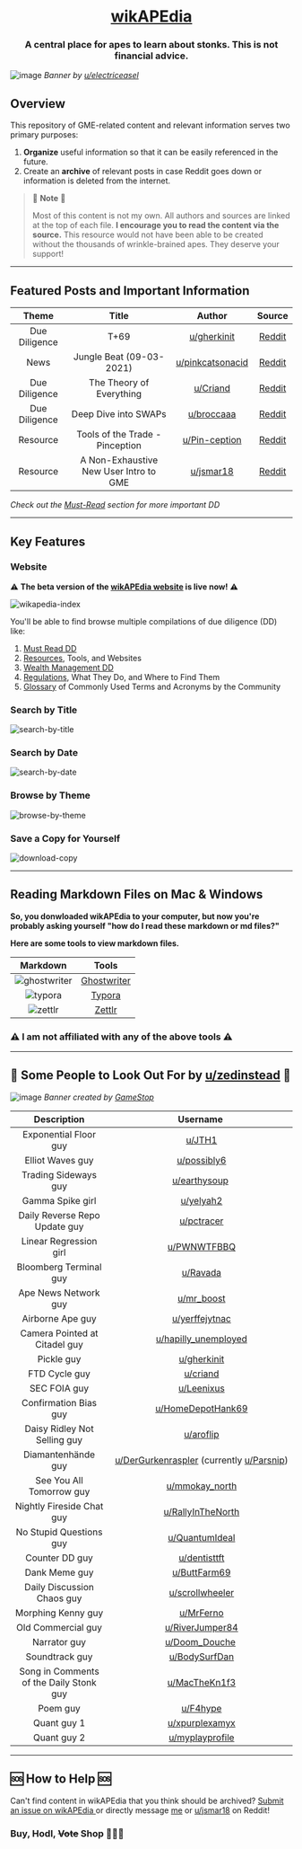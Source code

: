 <h1 align="center"> <a href="https://verymeticulous.github.io/wikAPEdia/" target="_blank">wikAPEdia</a> </h1>

<h3 align="center">
    A central place for apes to learn about stonks. This is not financial advice.
</h3>

![image](https://user-images.githubusercontent.com/82035192/123546870-7b2cd280-d72c-11eb-8ccc-9915a2f974a3.png)
_Banner by [u/electriceasel](https://www.reddit.com/user/electriceasel/)_



## Overview 
This repository of GME-related content and relevant information serves two primary purposes:
1. **Organize** useful information so that it can be easily referenced in the future. 
2. Create an **archive** of relevant posts in case Reddit goes down or information is deleted from the internet. 

> 🛑 **Note** 🛑
> 
> Most of this content is not my own. All authors and sources are linked at the top of each file. **I encourage you to read the content via the source.** This resource would not have been able to be created without the thousands of wrinkle-brained apes. They deserve your support!

---

## Featured Posts and Important Information
| Theme | Title      |  Author  | Source |
| :-------------: | :-------------: |:-------------:| :-------------:|
| Due Diligence | T+69 | [u/gherkinit](https://www.reddit.com/user/gherkinit/) | [Reddit](https://www.reddit.com/r/Superstonk/comments/pk1g5d/t69/) |
| News | Jungle Beat (09-03-2021) | [u/pinkcatsonacid](https://www.reddit.com/user/pinkcatsonacid/) | [Reddit](https://www.reddit.com/r/GMEJungle/comments/phdcvf/the_jungle_beat_week_of_09032021_remember_its_a_3/) |
| Due Diligence | The Theory of Everything | [u/Criand](https://www.reddit.com/user/Criand/) | [Reddit](https://www.reddit.com/r/Superstonk/comments/pb22oj/the_puzzle_pieces_of_quarterly_movements_equity/) |
| Due Diligence | Deep Dive into SWAPs | [u/broccaaa](https://www.reddit.com/user/broccaaa/) | [Reddit](https://github.com/verymeticulous/wikAPEdia/tree/main/01-Must-Read/Deep-Dive-into-SWAPs-by-broccaaa) |
| Resource | Tools of the Trade - Pinception | [u/Pin-ception](https://www.reddit.com/user/Pin-ception/) | [Reddit](https://www.reddit.com/r/Superstonk/comments/p1q4kv/tools_of_the_trade_pinception/) |
| Resource | A Non-Exhaustive New User Intro to GME | [u/jsmar18](https://www.reddit.com/user/jsmar18/) | [Reddit](https://www.reddit.com/r/Superstonk/comments/p4aa7o/a_nonexhaustive_new_user_intro_to_gme_pinception/) |

_Check out the [Must-Read](https://github.com/verymeticulous/wikAPEdia/tree/main/Must-Read) section for more important DD_

---

## Key Features

### Website
⚠️ **The beta version of the <a href="https://verymeticulous.github.io/wikAPEdia/" target="_blank">wikAPEdia website</a> is live now!** ⚠️

![wikapedia-index](https://user-images.githubusercontent.com/82035192/128612044-45a22c40-73f9-4c5c-9ce1-3b1028084d1b.png) 

You'll be able to find browse multiple compilations of due diligence (DD) like:
1. <a href="https://verymeticulous.github.io/wikAPEdia/" target="_blank">Must Read DD</a>
2. <a href="https://verymeticulous.github.io/wikAPEdia/resources.html" target="_blank">Resources</a>, Tools, and Websites
3. <a href="https://verymeticulous.github.io/wikAPEdia/wealth-management.html/" target="_blank">Wealth Management DD</a>
4. <a href="https://verymeticulous.github.io/wikAPEdia/regulations.html" target="_blank">Regulations</a>, What They Do, and Where to Find Them 
5. <a href="https://verymeticulous.github.io/wikAPEdia/glossary.html" target="_blank">Glossary</a> of Commonly Used Terms and Acronyms by the Community

### Search by Title 
![search-by-title](https://user-images.githubusercontent.com/82035192/124510826-a6ee2f00-dda2-11eb-9d9b-d06f7733ebf1.gif)

### Search by Date
![search-by-date](https://user-images.githubusercontent.com/82035192/124510767-8de57e00-dda2-11eb-8464-58e6128f2708.gif)

### Browse by Theme
![browse-by-theme](https://user-images.githubusercontent.com/82035192/124510793-9a69d680-dda2-11eb-8357-c138029d03d8.png)

### Save a Copy for Yourself
![download-copy](https://user-images.githubusercontent.com/82035192/124511221-9db19200-dda3-11eb-9527-75418d9429f3.gif)

---

## Reading Markdown Files on Mac & Windows

**So, you donwloaded wikAPEdia to your computer, but now you're probably asking yourself "how do I read these markdown or md files?"**

**Here are some tools to view markdown files.**

| Markdown | Tools     | 
| :-------------: | :-------------: |
| ![ghostwriter](https://user-images.githubusercontent.com/82035192/127342978-2e361632-269c-47ae-b88d-80449f183aad.png)| [Ghostwriter](https://wereturtle.github.io/ghostwriter/index.html) |
| ![typora](https://user-images.githubusercontent.com/82035192/127342259-00c7bc2c-682a-4003-9303-9bb343423d38.png)| [Typora](https://typora.io/) |
| ![zettlr](https://user-images.githubusercontent.com/82035192/127341720-2c3a56c8-3fbd-4cad-abcd-2069399afe2e.png) |[Zettlr](https://www.zettlr.com/) | 


### ⚠️ I am not affiliated with any of the above tools  ⚠️

---

## 🦍 Some People to Look Out For by [u/zedinstead](https://www.reddit.com/u/zedinstead/) 🦍

![image](https://user-images.githubusercontent.com/82035192/124322077-d3107280-db4c-11eb-84c1-6534161b4db7.png)
*Banner created by [GameStop](https://twitter.com/GameStop?ref_src=twsrc%5Egoogle%7Ctwcamp%5Eserp%7Ctwgr%5Eauthor)*

| Description | Username   |  
| :-------------: | :-------------: |
|  Exponential Floor guy | [u/JTH1](https://www.reddit.com/u/JTH1/) |
| Elliot Waves guy | [u/possibly6](https://www.reddit.com/u/possibly6/) |
| Trading Sideways guy | [u/earthysoup](https://www.reddit.com/u/earthysoup/) |
| Gamma Spike girl | [u/yelyah2](https://www.reddit.com/u/yelyah2/) |
| Daily Reverse Repo Update guy | [u/pctracer](https://www.reddit.com/u/pctracer/) |
| Linear Regression girl | [u/PWNWTFBBQ](https://www.reddit.com/u/PWNWTFBBQ/) |
| Bloomberg Terminal guy | [u/Ravada](https://www.reddit.com/u/Ravada/) |
| Ape News Network guy | [u/mr_boost](https://www.reddit.com/u/mr_boost/) |
| Airborne Ape guy | [u/yerffejytnac](https://www.reddit.com/u/yerffejytnac/) |
| Camera Pointed at Citadel guy | [u/hapilly_unemployed](https://www.reddit.com/u/hapilly_unemployed/) |
| Pickle guy | [u/gherkinit](https://www.reddit.com/u/gherkinit/) |
| FTD Cycle guy | [u/criand](https://www.reddit.com/u/criand/) |
| SEC FOIA guy | [u/Leenixus](https://www.reddit.com/u/Leenixus/) |
| Confirmation Bias guy | [u/HomeDepotHank69](https://www.reddit.com/u/HomeDepotHank69/)|
| Daisy Ridley Not Selling guy | [u/aroflip](https://www.reddit.com/u/aroflip/) |
| Diamantenhände guy | [u/DerGurkenraspler](https://www.reddit.com/u/DerGurkenraspler/) (currently [u/Parsnip](https://www.reddit.com/u/Parsnip/)) |
| See You All Tomorrow guy | [u/mmokay_north](https://www.reddit.com/u/mmokay_north/) |
| Nightly Fireside Chat guy | [u/RallyInTheNorth](https://www.reddit.com/u/RallyInTheNorth/) |
| No Stupid Questions guy | [u/QuantumIdeal](https://www.reddit.com/u/QuantumIdeal/) |
| Counter DD guy | [u/dentisttft](https://www.reddit.com/u/dentisttft/) |
| Dank Meme guy | [u/ButtFarm69](https://www.reddit.com/u/ButtFarm69/) |
| Daily Discussion Chaos guy | [u/scrollwheeler](https://www.reddit.com/u/scrollwheeler/) |
| Morphing Kenny guy | [u/MrFerno](https://www.reddit.com/u/MrFerno/) |
| Old Commercial guy | [u/RiverJumper84](https://www.reddit.com/u/RiverJumper84/) |
| Narrator guy | [u/Doom_Douche](https://www.reddit.com/u/Doom_Douche/) |
| Soundtrack guy | [u/BodySurfDan](https://www.reddit.com/u/BodySurfDan/) |
| Song in Comments of the Daily Stonk guy | [u/MacTheKn1f3](https://www.reddit.com/u/MacTheKn1f3/) |
| Poem guy | [u/F4hype](https://www.reddit.com/u/F4hype/) |
| Quant guy 1 | [u/xpurplexamyx](https://www.reddit.com/u/xpurplexamyx/) |
| Quant guy 2 | [u/myplayprofile](https://www.reddit.com/u/myplayprofile/) |

---

## 🆘 How to Help 🆘
Can't find content in wikAPEdia that you think should be archived? <a href="http://example.com/" target="_blank">Submit an issue on wikAPEdia </a> or directly message [me](https://www.reddit.com/user/Meticulous-) or [u/jsmar18](https://www.reddit.com/user/jsmar18/) on Reddit!

### Buy, Hodl, ~~Vote~~ Shop 💎🙌🛒
